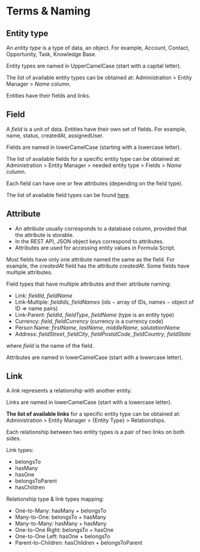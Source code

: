 # Terms & Naming

## Entity type

An *entity type* is a type of data, an object. For example, Account, Contact, Opportunity, Task, Knowledge Base.

Entity types are named in UpperCamelCase (start with a capital letter).

The list of available entity types can be obtained at: Administration > Entity Manager > *Name* column.

Entities have their fields and links.

## Field

A *field* is a unit of data. Entities have their own set of fields. For example, name, status, createdAt, assignedUser.

Fields are named in lowerCamelCase (starting with a lowercase letter).

The list of available fields for a specific entity type can be obtained at: Administration > Entity Manager > needed entity type > Fields > *Name* column.

Each field can have one or few attributes (depending on the field type).

The list of available field types can be found [here](fields.md).

## Attribute

* An attribute usually corresponds to a database column, provided that the attribute is storable.
* In the REST API, JSON object keys correspond to attributes.
* Attributes are used for accessing entity values in Formula Script.

Most fields have only one attribute named the same as the field. For example, the *createdAt* field has the attribute *createdAt*. Some fields have multiple attributes.

Field types that have multiple attributes and their attribute naming:

* Link: *fieldId*, *fieldName*
* Link-Multiple: *fieldIds*, *fieldNames* (ids − array of IDs, names − object of ID => name pairs)
* Link-Parent: *fieldId*, *fieldType*, *fieldName* (type is an entity type)
* Currency: *field*, *fieldCurrency* (currency is a currency code)
* Person Name: *firstName*, *lastName*, *middleName*, *salutationName*
* Address: *fieldStreet*, *fieldCity*, *fieldPostalCode*, *fieldCountry*, *fieldState*

where *field* is the name of the field.

Attributes are named in lowerCamelCase (start with a lowercase letter).

## Link

A *link* represents a relationship with another entity.

Links are named in lowerCamelCase (start with a lowercase letter).

**The list of available links** for a specific entity type can be obtained at: Administration > Entity Manager > {Entity Type} > Relationships.

Each relationship between two entity types is a pair of two links on both sides.

Link types:

* belongsTo
* hasMany
* hasOne
* belongsToParent
* hasChildren

Relationship type & link types mapping:

* One-to-Many: hasMany + belongsTo
* Many-to-One: belongsTo + hasMany
* Many-to-Many: hasMany + hasMany
* One-to-One Right: belongsTo + hasOne
* One-to-One Left: hasOne + belongsTo
* Parent-to-Children: hasChildren + belongsToParent
